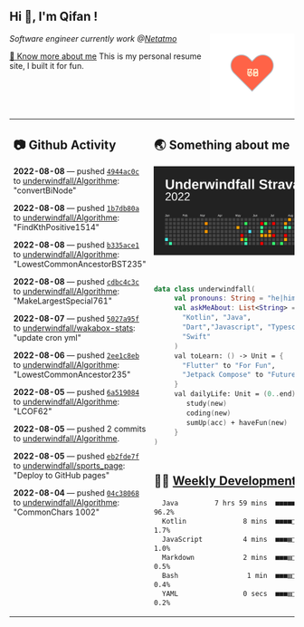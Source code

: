 <h2> Hi 👋, I'm Qifan ! </h2>
<a href="https://github.com/underwindfall/iBeats"><img align="right" width="150px" src="https://raw.githubusercontent.com/underwindfall/iBeats/main/files/heart.svg"/></a>
<p><em>Software engineer currently work @<a href="https://www.netatmo.com">Netatmo</a></em></p>
<p><a href="https://qifanyang.com/resume" target="_blank"> 🔭 Know more about me</a> This is my personal resume site, I built it for fun.</p>
<table><tr><td valign="top" rowspan="2">

 ## 📷 Github Activity
 <!-- githubActivity starts -->
  **2022-08-08** — pushed [`4944ac0c`](https://github.com/underwindfall/Algorithme/commit/4944ac0c30b89b6272a4c493986ad69a90dd431e) to [underwindfall/Algorithme](https://api.github.com/repos/underwindfall/Algorithme): "convertBiNode"

  **2022-08-08** — pushed [`1b7db80a`](https://github.com/underwindfall/Algorithme/commit/1b7db80a9b472f309995f4e92fbf2cd09f0246d0) to [underwindfall/Algorithme](https://api.github.com/repos/underwindfall/Algorithme): "FindKthPositive1514"

  **2022-08-08** — pushed [`b335ace1`](https://github.com/underwindfall/Algorithme/commit/b335ace17e523543195fb637e1d4e11cb2e33213) to [underwindfall/Algorithme](https://api.github.com/repos/underwindfall/Algorithme): "LowestCommonAncestorBST235"

  **2022-08-08** — pushed [`cdbc4c3c`](https://github.com/underwindfall/Algorithme/commit/cdbc4c3c7b546502236bf7c3587e3fe9bb0ebcb7) to [underwindfall/Algorithme](https://api.github.com/repos/underwindfall/Algorithme): "MakeLargestSpecial761"

  **2022-08-07** — pushed [`5027a95f`](https://github.com/underwindfall/wakabox-stats/commit/5027a95f9a3f7a1afb57cf4858bf4f685c3fe61d) to [underwindfall/wakabox-stats](https://api.github.com/repos/underwindfall/wakabox-stats): "update cron yml"

  **2022-08-06** — pushed [`2ee1c8eb`](https://github.com/underwindfall/Algorithme/commit/2ee1c8eb22c7d1001c797ee7ea9e5770b9ad05f8) to [underwindfall/Algorithme](https://api.github.com/repos/underwindfall/Algorithme): "LowestCommonAncestor235"

  **2022-08-05** — pushed [`6a519084`](https://github.com/underwindfall/Algorithme/commit/6a519084bcd04fecff2984a4fa1d5c16b493666c) to [underwindfall/Algorithme](https://api.github.com/repos/underwindfall/Algorithme): "LCOF62"

  **2022-08-05** — pushed 2 commits to [underwindfall/Algorithme](https://api.github.com/repos/underwindfall/Algorithme).

  **2022-08-05** — pushed [`eb2fde7f`](https://github.com/underwindfall/sports_page/commit/eb2fde7fc52db7b304e5368e3c882382e60b5122) to [underwindfall/sports_page](https://api.github.com/repos/underwindfall/sports_page): "Deploy to GitHub pages"

  **2022-08-04** — pushed [`04c38068`](https://github.com/underwindfall/Algorithme/commit/04c38068ce4c308fb7ea0d5bb67cb772601647e9) to [underwindfall/Algorithme](https://api.github.com/repos/underwindfall/Algorithme): "CommonChars 1002"
 <!-- githubActivity ends -->
 </td><td valign="top">

 ## 🌏 Something about me
 <!-- profile starts -->
 <a href="https://github.com/underwindfall" width="100%">
   <img src="https://github.com/underwindfall/GitHubPoster/blob/main/examples/strava.svg"/>
 </a>
 <br/>
 <br/>
 <br/>

 ```kotlin
 data class underwindfall(
      val pronouns: String = "he|him",
      val askMeAbout: List<String> = listOf(
        "Kotlin", "Java",
        "Dart","Javascript", "Typescript",
        "Swift"
      )
      val toLearn: () -> Unit = {
        "Flutter" to "For Fun",
        "Jetpack Compose" to "Future"
      }
      val dailyLife: Unit = (0..end).reduce { acc, new ->
         study(new)
         coding(new)
         sumUp(acc) + haveFun(new)
      }
 )
 ```
 <!-- profile ends -->
 </td></tr><tr><td valign="top">

 ## 🏊‍♂️ <a href="https://gist.github.com/underwindfall/377ee88ba1fabd1e93516e48ca9c61eb" target="_blank">Weekly Development Breakdown</a>
  <!-- codeTime starts -->
  ```text
    Java         7 hrs 59 mins  ■■■■■■■■■■■■■■■■■■■■■■■■  96.2%
    Kotlin              8 mins  ■■■■□□□□□□□□□□□□□□□□□□□□   1.7%
    JavaScript          4 mins  ■■■▦□□□□□□□□□□□□□□□□□□□□   1.0%
    Markdown            2 mins  ■■■▥□□□□□□□□□□□□□□□□□□□□   0.5%
    Bash                 1 min  ■■■▥□□□□□□□□□□□□□□□□□□□□   0.4%
    YAML                0 secs  ■■■▥□□□□□□□□□□□□□□□□□□□□   0.2%
  ```
  <!-- codeTime starts -->
  </td></tr></table>